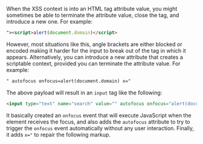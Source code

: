 When the XSS context is into an HTML tag attribute value, you might sometimes be able to terminate the attribute value, close the tag, and introduce a new one. For example:
 ```html
 "><script>alert(document.domain)</script>
```
However, most situations like this, angle brackets are either blocked or encoded making it harder for the input to break out of the tag in which it appears. Alternatively, you can introduce a new attribute that creates a scriptable context, provided you can terminate the attribute value. For example:
```html
" autofocus onfocus=alert(document.domain) x="
```
The above payload will result in an `input` tag like the following:
```html
<input type="text" name="search" value="" autofocus onfocus="alert(document.domain)" x="">
```
It basically created an `onfocus` event that will execute JavaScript when the element receives the focus, and also adds the `autofocus` attribute to try to trigger the `onfocus` event automatically without any user interaction. Finally, it adds `x="` to repair the following markup.